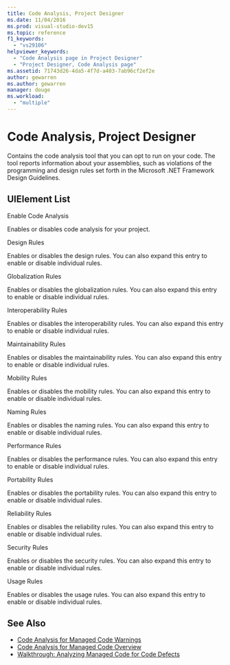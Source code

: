 ```yaml
---
title: Code Analysis, Project Designer
ms.date: 11/04/2016
ms.prod: visual-studio-dev15
ms.topic: reference
f1_keywords:
  - "vs29106"
helpviewer_keywords:
  - "Code Analysis page in Project Designer"
  - "Project Designer, Code Analysis page"
ms.assetid: 71743d26-4da5-4f7d-a403-7ab96cf2ef2e
author: gewarren
ms.author: gewarren
manager: douge
ms.workload:
  - "multiple"
---
```

# Code Analysis, Project Designer
Contains the code analysis tool that you can opt to run on your code. The tool reports information about your assemblies, such as violations of the programming and design rules set forth in the Microsoft .NET Framework Design Guidelines.

## UIElement List
 Enable Code Analysis

 Enables or disables code analysis for your project.

 Design Rules

 Enables or disables the design rules. You can also expand this entry to enable or disable individual rules.

 Globalization Rules

 Enables or disables the globalization rules. You can also expand this entry to enable or disable individual rules.

 Interoperability Rules

 Enables or disables the interoperability rules. You can also expand this entry to enable or disable individual rules.

 Maintainability Rules

 Enables or disables the maintainability rules. You can also expand this entry to enable or disable individual rules.

 Mobility Rules

 Enables or disables the mobility rules. You can also expand this entry to enable or disable individual rules.

 Naming Rules

 Enables or disables the naming rules. You can also expand this entry to enable or disable individual rules.

 Performance Rules

 Enables or disables the performance rules. You can also expand this entry to enable or disable individual rules.

 Portability Rules

 Enables or disables the portability rules. You can also expand this entry to enable or disable individual rules.

 Reliability Rules

 Enables or disables the reliability rules. You can also expand this entry to enable or disable individual rules.

 Security Rules

 Enables or disables the security rules. You can also expand this entry to enable or disable individual rules.

 Usage Rules

 Enables or disables the usage rules. You can also expand this entry to enable or disable individual rules.

## See Also

- [Code Analysis for Managed Code Warnings](../../code-quality/code-analysis-for-managed-code-warnings.md)
- [Code Analysis for Managed Code Overview](../../code-quality/code-analysis-for-managed-code-overview.md)
- [Walkthrough: Analyzing Managed Code for Code Defects](../../code-quality/walkthrough-analyzing-managed-code-for-code-defects.md)